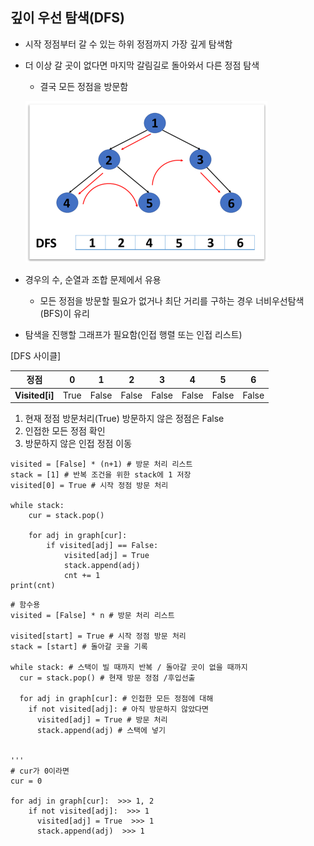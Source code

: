 ## 깊이 우선 탐색(DFS)

* 시작 정점부터 갈 수 있는 하위 정점까지 가장 깊게 탐색함

* 더 이상 갈 곳이 없다면 마지막 갈림길로 돌아와서 다른 정점 탐색

  * 결국 모든 정점을 방문함

  ![image-20220810175423879](0810.assets/image-20220810175423879.png)

* 경우의 수, 순열과 조합 문제에서 유용
  * 모든 정점을 방문할 필요가 없거나 최단 거리를 구하는 경우 너비우선탐색(BFS)이 유리

* 탐색을 진행할 그래프가 필요함(인접 행렬 또는 인접 리스트)

[DFS 사이클]

| 정점           | 0    | 1     | 2     | 3     | 4     | 5     | 6     |
| -------------- | ---- | ----- | ----- | ----- | ----- | ----- | ----- |
| **Visited[i]** | True | False | False | False | False | False | False |

1. 현재 정점 방문처리(True) 방문하지 않은 정점은 False
2. 인접한 모든 정점 확인
3. 방문하지 않은 인접 정점 이동



```
visited = [False] * (n+1) # 방문 처리 리스트
stack = [1] # 반복 조건을 위한 stack에 1 저장
visited[0] = True # 시작 정점 방문 처리

while stack:
    cur = stack.pop()
        
    for adj in graph[cur]:
        if visited[adj] == False:
            visited[adj] = True
            stack.append(adj)
            cnt += 1
print(cnt)

```

```
# 함수용
visited = [False] * n # 방문 처리 리스트

visited[start] = True # 시작 정점 방문 처리
stack = [start] # 돌아갈 곳을 기록

while stack: # 스택이 빌 때까지 반복 / 돌아갈 곳이 없을 때까지
  cur = stack.pop() # 현재 방문 정점 /후입선출

  for adj in graph[cur]: # 인접한 모든 정점에 대해
    if not visited[adj]: # 아직 방문하지 않았다면
      visited[adj] = True # 방문 처리
      stack.append(adj) # 스택에 넣기


'''
# cur가 0이라면
cur = 0

for adj in graph[cur]:  >>> 1, 2
    if not visited[adj]:  >>> 1
      visited[adj] = True  >>> 1
      stack.append(adj)  >>> 1
```
